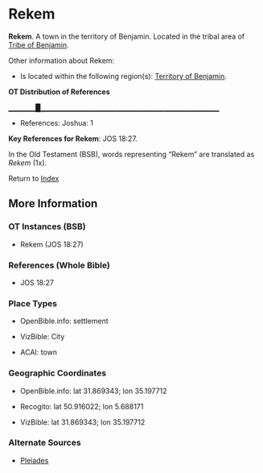 # Rekem
**Rekem**. 
A town in the territory of Benjamin. 
Located in the tribal area of [Tribe of Benjamin](../../../groups/md/acai/Benjamin.md). 




Other information about Rekem:


* Is located within the following region(s): 
[Territory of Benjamin](TerritoryOfBenjamin.md). 


**OT Distribution of References**

▁▁▁▁▁█▁▁▁▁▁▁▁▁▁▁▁▁▁▁▁▁▁▁▁▁▁▁▁▁▁▁▁▁▁▁▁▁▁
* References: Joshua: 1



**Key References for Rekem**: 
JOS 18:27. 


In the Old Testament (BSB), words representing “Rekem” are translated as 
*Rekem* (1x). 




Return to [Index](00-Index.md)

## More Information

### OT Instances (BSB)

* Rekem (JOS 18:27)



### References (Whole Bible)

* JOS 18:27


### Place Types

* OpenBible.info: settlement

* VizBible: City

* ACAI: town



### Geographic Coordinates

* OpenBible.info: lat 31.869343; lon 35.197712

* Recogito: lat 50.916022; lon 5.688171

* VizBible: lat 31.869343; lon 35.197712



### Alternate Sources

* [Pleiades](http://pleiades.stoa.org/places/109193)



